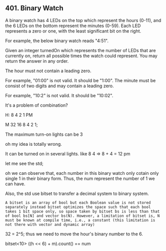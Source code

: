 ## 401. Binary Watch

A binary watch has 4 LEDs on the top which represent the hours (0-11), and the 6 LEDs on the bottom represent the minutes (0-59). Each LED represents a zero or one, with the least significant bit on the right.

For example, the below binary watch reads "4:51".

Given an integer turnedOn which represents the number of LEDs that are currently on, return all possible times the watch could represent. You may return the answer in any order.

The hour must not contain a leading zero.

For example, "01:00" is not valid. It should be "1:00".
The minute must be consist of two digits and may contain a leading zero.

For example, "10:2" is not valid. It should be "10:02".

It's a problem of combination? 

H: 8 4 2 1 PM

M 32 16 8 4 2 1;

The maximum turn-on lights can be 3

oh my idea is totally wrong.

It can be turned on in several lights. like 8 4 => 8 + 4 = 12 pm

let me see the std;

oh we can observe that, each number  in this binary watch only cotain only single 1 in their binary form. Thus, the num represent the number of 1 we can have. 

Also, the std use bitset to transfer a decimal system to binary system.

```
A bitset is an array of bool but each Boolean value is not stored separately instead bitset optimizes the space such that each bool takes 1 bit space only, so space taken by bitset bs is less than that of bool bs[N] and vector bs(N). However, a limitation of bitset is, N must be known at compile time, i.e., a constant (this limitation is not there with vector and dynamic array)
```

32 = 2^5; thus we need to move the hour's binary number to the 6.

bitset<10> ((h << 6) + m).count() == num